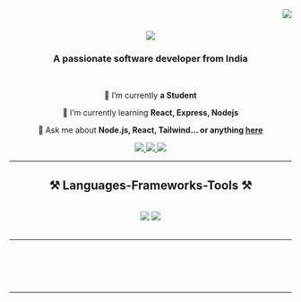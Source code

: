 <img align="right" src="https://visitor-badge.laobi.icu/badge?page_id=salesp07.salesp07" />

<h1 align="center">
    <img src="https://readme-typing-svg.herokuapp.com/?font=Righteous&size=35&center=true&vCenter=true&width=500&height=70&duration=4000&lines=+;Hi+There!+👋;+I'm+Md+Jami+Khan!;+Welcome to my Profile;+" />
</h1>

<h3 align="center">A passionate software developer from India</h3>

<br/>

<div align="center">
 
 🔭 I’m currently **a Student**
 
 🌱 I’m currently learning **React, Express, Nodejs**

💬 Ask me about **Node.js, React, Tailwind... or anything [here](https://github.com/mdjamikhan/mdjamikhan)**



 </div>
 
<div align="center"> 
  <a href="mailto:kjami2911@gmail.com">
    <img src="https://img.shields.io/badge/Gmail-333333?style=for-the-badge&logo=gmail&logoColor=red" />
  </a>
  <a href="linkedin.com/in/jamikhan09" target="_blank">
    <img src="https://img.shields.io/badge/LinkedIn-0077B5?style=for-the-badge&logo=linkedin&logoColor=white" target="_blank" />
  </a>
  <a href="" target="_blank">
     <img src="https://img.shields.io/badge/Portfolio-FF5722?style=for-the-badge&logo=todoist&logoColor=white" target="_blank" /> <!-- sqlite, safari, google-chrome are other good icon options -->
  </a>
</div>

 <hr/>
 
<h2 align="center">⚒️ Languages-Frameworks-Tools ⚒️</h2>
<br/>
<div align="center">
    <img src="https://skillicons.dev/icons?i=react,bootstrap,html,css,vscode,github,tailwind" />
    <img src="https://skillicons.dev/icons?i=nodejs,python,javascript,typescript,express,c,java,mysql" /><br>
</div>

<br/>
<hr/>
<br>


<br/><br/>

<hr/>



<br/>
